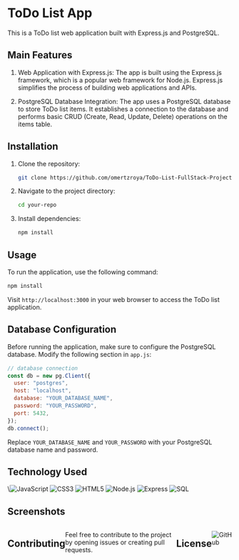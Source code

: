 
# ToDo List App

This is a ToDo list web application built with Express.js and PostgreSQL.



## Main Features
1.  Web Application with Express.js:
 The app is built using the Express.js framework, which is a popular web framework for Node.js. Express.js simplifies the process of building web applications and APIs.

1.  PostgreSQL Database Integration: 
The app uses a PostgreSQL database to store ToDo list items. It establishes a connection to the database and performs basic CRUD (Create, Read, Update, Delete) operations on the items table.

## Installation

1. Clone the repository:

   ```bash
   git clone https://github.com/omertzroya/ToDo-List-FullStack-Project.git
   ```

2. Navigate to the project directory:

   ```bash
   cd your-repo
   ```

3. Install dependencies:

   ```bash
   npm install
   ```

## Usage

To run the application, use the following command:

```bash
npm install 
```

Visit `http://localhost:3000` in your web browser to access the ToDo list application.

## Database Configuration

Before running the application, make sure to configure the PostgreSQL database. Modify the following section in `app.js`:

```javascript
// database connection
const db = new pg.Client({
  user: "postgres",
  host: "localhost",
  database: "YOUR_DATABASE_NAME",
  password: "YOUR_PASSWORD",
  port: 5432,
});
db.connect();
```

Replace `YOUR_DATABASE_NAME` and `YOUR_PASSWORD` with your PostgreSQL database name and password.


## Technology Used
<div>
\<img src='https://img.shields.io/badge/JavaScript-323330?style=for-the-badge&logo=javascript&logoColor=F7DF1E' alt='JavaScript'/>
<img src='https://img.shields.io/badge/CSS3-1572B6?style=for-the-badge&logo=css3&logoColor=white' alt='CSS3'/>
<img src='https://img.shields.io/badge/HTML5-E34F26?style=for-the-badge&logo=html5&logoColor=white' alt='HTML5'/>
<img src='https://img.shields.io/badge/Node.js-43853D?style=for-the-badge&logo=node.js&logoColor=white' alt='Node.js'/>
<img src='https://img.shields.io/badge/Express-000000?style=for-the-badge&logo=express&logoColor=white' alt='Express'/> 
<img src='https://img.shields.io/badge/SQL-4479A1?style=for-the-badge&logo=postgresql&logoColor=white' alt='SQL'/>
</div>

## Screenshots
<div style="display: flex; justify-content: space-between;">
    <div style="flex: 1; text-align: center;">
        <img src="./Screenshots/Screenshots2.png" width="300" alt="Screenshot 1">
       <img src="./Screenshots/Screenshots1.png" width="300" alt="Screenshot 2">
       
</div>


## Contributing

Feel free to contribute to the project by opening issues or creating pull requests. 

## License

![GitHub](https://img.shields.io/github/license/ItsAlexanderPopov/Simon-game)














